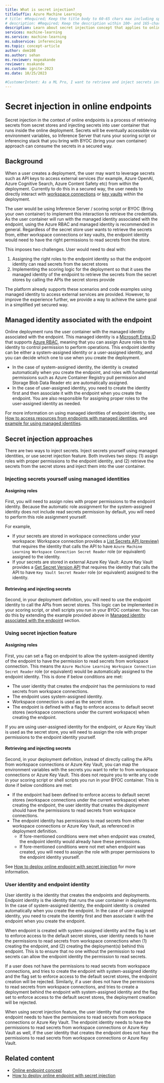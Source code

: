 ```yaml
---
title: What is secret injection?
titleSuffix: Azure Machine Learning
# title: #Required; Keep the title body to 60-65 chars max including spaces and brand
# description: #Required; Keep the description within 100- and 165-characters including spaces
description: Learn about secret injection concept that applies to online endpoints in Azure Machine Learning.
services: machine-learning
ms.service: machine-learning
ms.subservice: inferencing
ms.topic: concept-article
author: dem108
ms.author: sehan
ms.reviewer: mopeakande
reviewer: msakande
ms.custom: ignite-2023
ms.date: 10/25/2023

#CustomerIntent: As a ML Pro, I want to retrieve and inject secrets into the deployment environment easily so that secrets can be consumed by the deployment I create in a secured manner.
---
```


# Secret injection in online endpoints

Secret injection in the context of online endpoints is a process of retrieving secrets from secret stores and injecting secrets into user container that runs inside the online deployment. Secrets will be eventually accessible via environment variables, so Inference Server that runs your scoring script or inferencing stack that you bring with BYOC (bring your own container) approach can consume the secrets in a secured way.


## Background

When a user creates a deployment, the user may want to leverage secrets such as API keys to access external services (for example, Azure OpenAI, Azure Cognitive Search, Azure Content Safety etc) from within the deployment. Currently to do this in a secured way, the user needs to directly interact with [workspace connections](prompt-flow/concept-connections.md) or [key vaults](/azure/key-vault/general/overview.md) within the deployment.

The user would be using Inference Server / scoring script or BYOC (Bring your own container) to implement this interaction to retrieve the credentials. As the user container will run with the managed identity associated with the endpoint, using the Azure RBAC and managed identity is recommended in general. Regardless of the secret store user wants to retrieve the secrets from, either workspace connections or key vaults, the endpoint identity would need to have the right permissions to read secrets from the store.

This imposes two challenges. User would need to deal with:
1. Assigning the right roles to the endpoint identity so that the endpoint identity can read secrets from the secret stores
1. Implementing the scoring logic for the deployment so that it uses the managed identity of the endpoint to retrieve the secrets from the secret stores by calling the APIs the secret stores provide

The platform already supports these scenarios and code examples using managed identity to access external services are provided. However, to improve the experience further, we provide a way to achieve the same goal in a simplified yet secured way.


## Managed identity associated with the endpoint

Online deployment runs the user container with the managed identity associated with the endpoint. This managed identity is a [Microsoft Entra ID](/entra/fundamentals/whatis) that supports [Azure RBAC](/azure/role-based-access-control/overview.md), meaning that you can assign Azure roles to the identity to control permission to perform operations. This endpoint identity can be either a system-assigned identity or a user-assigned identity, and you can decide which one to use when you create the deployment.

- In the case of system-assigned identity, the identity is created automatically when you create the endpoint, and roles with fundamental permissions such as Azure Container Registry pull permission and Storage Blob Data Reader etc are automatically assigned.
- In the case of user-assigned identity, you need to create the identity first and then associate it with the endpoint when you create the endpoint. You are also responsible for assigning proper roles to the user-assigned identity as needed.

For more information on using managed identities of endpoint identity, see [How to access resources from endpoints with managed identities](how-to-access-resources-from-endpoints-managed-identities.md), and [example for using managed identities](https://github.com/Azure/azureml-examples/tree/main/cli/endpoints/online/managed/managed-identities).


## Secret injection approaches

There are two ways to inject secrets. Inject secrets yourself using managed identities, or use secret injection feature. Both involves two steps: (1) assign roles with proper permissions to the endpoint identity, and (2) retrieve the secrets from the secret stores and inject them into the user container.

### Injecting secrets yourself using managed identities

#### Assigning roles

First, you will need to assign roles with proper permissions to the endpoint identity. Because the automatic role assignment for the system-assigned identity does not include read secrets permission by default, you will need to perform this role assignment yourself.

For example,

- If your secrets are stored in workspace connections under your workspace: Workspace connection provides a [List Secrets API (preview)](https://learn.microsoft.com/rest/api/azureml/2023-08-01-preview/workspace-connections/list-secrets) that requires the identity that calls the API to have `Azure Machine Learning Workspace Connection Secret Reader` role (or equivalent) assigned to the identity.
- If your secrets are stored in external Azure Key Vault: Azure Key Vault provides a [Get Secret Version API](https://learn.microsoft.com/rest/api/keyvault/secrets/get-secret-versions/get-secret-versions) that requires the identity that calls the API to have `Key Vault Secret Reader` role (or equivalent) assigned to the identity.

#### Retrieving and injecting secrets

Second, in your deployment definition, you will need to use the endpoint identity to call the APIs from secret stores. This logic can be implemented in your scoring script, or shell scripts you run in your BYOC container. You can do this by extending the example provided above in [Managed identity associated with the endpoint](#managed-identity-associated-with-the-endpoint) section.

### Using secret injection feature

#### Assigning roles

First, you can set a flag on endpoint to allow the system-assigned identity of the endpoint to have the permission to read secrets from workspace connection. This means the `Azure Machine Learning Workspace Connection Secret Reader` role (or equivalent) would be automatically assigned to the endpoint identity. This is done if below conditions are met: 

- The user identity that creates the _endpoint_ has the permissions to read secrets from workspace connections.
- The endpoint uses system-assigned identity.
- Workspace connection is used as the secret store.
- The endpoint is defined with a flag to enforce access to default secret stores (workspace connections under the current workspace) when creating the endpoint.

If you are using user-assigned identity for the endpoint, or Azure Key Vault is used as the secret store, you will need to assign the role with proper permissions to the endpoint identity yourself.

#### Retrieving and injecting secrets

Second, in your deployment definition, instead of directly calling the APIs from workspace connections or Azure Key Vault, you can map the environment variables with the secrets you want to refer to from workspace connections or Azure Key Vault. This does not require you to write any code in your scoring script or shell scripts you run in your BYOC container. This is done if below conditions are met:

- If the endpoint had been defined to enforce access to default secret stores (workspace connections under the current workspace) when creating the endpoint, the user identity that creates the _deployment_ should have the permissions to read secrets from workspace connections.
- The endpoint identity has permissions to read secrets from either workspace connections or Azure Key Vault, as referenced in deployment definition.
    - If fore-mentioned conditions were met when endpoint was created, the endpoint identity would already have these permissions.
    - If fore-mentioned conditions were not met when endpoint was created, you will need to assign the role with proper permissions to the endpoint identity yourself.

See [How to deploy online endpoint with secret injection](how-to-deploy-online-endpoint-with-secret-injection.md) for more information.

### User identity and endpoint identity

User identity is the identity that creates the endpoints and deployments. Endpoint identity is the identity that runs the user container in deployments. In the case of system-assigned identity, the endpoint identity is created automatically when you create the endpoint. In the case of user-assigned identity, you need to create the identity first and then associate it with the endpoint when you create the endpoint.

When endpoint is created with system-assigned identity and the flag is set to enforce access to the default secret stores, user identity needs to have the permissions to read secrets from workspace connections when (1) creating the endpoint, and (2) creating the deployment(s) behind this endpoint. This is to ensure that no one without the permission to read secrets can allow the endpoint identity the permission to read secrets.

If a user does not have the permissions to read secrets from workspace connections, and tries to create the endpoint with system-assigned identity and the flag set to enforce access to the default secret stores, the endpoint creation will be rejected. Similarly, if a user does not have the permissions to read secrets from workspace connections, and tries to create a deployment behind the endpoint with system-assigned identity and the flag set to enforce access to the default secret stores, the deployment creation will be rejected.

When using secret injection feature, the user identity that creates the endpoint needs to have the permissions to read secrets from workspace connections or Azure Key Vault. The endpoint identity needs to have the permissions to read secrets from workspace connections or Azure Key Vault as well, if the user identity that creates the endpoint does not have the permissions to read secrets from workspace connections or Azure Key Vault.


## Related content

- [Online endpoint concept](concept-endpoints-online.md)
- [How to deploy online endpoint with secret injection](how-to-deploy-online-endpoint-with-secret-injection.md)

<!--
Remove all the comments in this template before you sign-off or merge to the main branch.
-->
